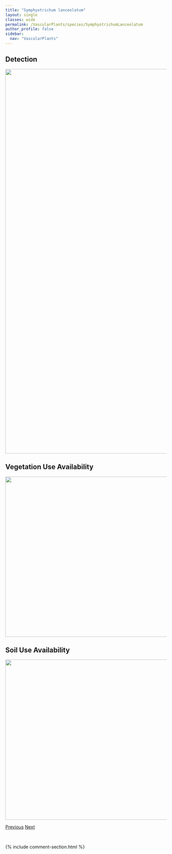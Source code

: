 ```yaml
---
title: "Symphyotrichum lanceolatum"
layout: single
classes: wide
permalink: /VascularPlants/species/SymphyotrichumLanceolatum
author_profile: false
sidebar:
  nav: "VascularPlants"
---
```


<h2>Detection</h2>

<a href="https://drive.google.com/uc?export=view&id=1-qYGOTO3SGhFVYO1YiV4GycQCqT4zcnp">
<img src="https://drive.google.com/uc?export=view&id=1-qYGOTO3SGhFVYO1YiV4GycQCqT4zcnp" height = "1200" width = "800">
</a>


<h2>Vegetation Use Availability</h2>

<a href="https://drive.google.com/uc?export=view&id=1u6omCrttrTw4U8WYacXoJSds6EG9kIS0">
<img src="https://drive.google.com/uc?export=view&id=1u6omCrttrTw4U8WYacXoJSds6EG9kIS0" height = "500" width = "1000">
</a>


<h2>Soil Use Availability</h2>

<a href="https://drive.google.com/uc?export=view&id=1fCXH-wyNV-iHIwqeZtAd8zCxN_y2rRFJ">
<img src="https://drive.google.com/uc?export=view&id=1fCXH-wyNV-iHIwqeZtAd8zCxN_y2rRFJ" height = "500" width = "1000">
</a>


<a href="/DevelopmentWebsite/VascularPlants/species/SymphyotrichumLaeve" class="pagination--pager" title="Symphyotrichum laeve">Previous</a> <a href="/DevelopmentWebsite/VascularPlants/species/SymphyotrichumPuniceum" class="pagination--pager" title="Symphyotrichum puniceum">Next</a>

<p>&nbsp;</p>

{% include comment-section.html %}
